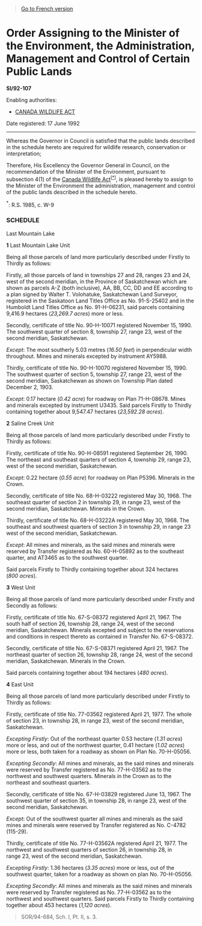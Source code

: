 > [Go to French version](/fr/Règlements/Textes%20réglementaires/92/107.md)

# Order Assigning to the Minister of the Environment, the Administration, Management and Control of Certain Public Lands

**SI/92-107**

Enabling authorities: 
- [CANADA WILDLIFE ACT](/en/Acts/Revised%20Statutes%20of%20Canada/W/W-9.md)

Date registered: 17 June 1992

----------

Whereas the Governor in Council is satisfied that the public lands described in the schedule hereto are required for wildlife research, conservation or interpretation;

Therefore, His Excellency the Governor General in Council, on the recommendation of the Minister of the Environment, pursuant to subsection 4(1) of the [Canada Wildlife Act](/en/Acts/Revised%20Statutes%20of%20Canada/W/W-9.md)<sup><a href='#fn_1e'>[*]</a></sup>, is pleased hereby to assign to the Minister of the Environment the administration, management and control of the public lands described in the schedule hereto.

<a name='fn_1e'><sup>*</sup></a>: R.S. 1985, c. W-9<br />




### **SCHEDULE** 
Last Mountain Lake

**1** Last Mountain Lake Unit

Being all those parcels of land more particularly described under Firstly to Thirdly as follows:



Firstly, all those parcels of land in townships 27 and 28, ranges 23 and 24, west of the second meridian, in the Province of Saskatchewan which are shown as parcels A-Z (both inclusive), AA, BB, CC, DD and EE according to a plan signed by Walter T. Volohatuke, Saskatchewan Land Surveyor, registered in the Saskatoon Land Titles Office as No. 91-S-25402 and in the Humboldt Land Titles Office as No. 91-H-06231, said parcels containing 9,416.9 hectares (*23,269.7 acres*) more or less.



Secondly, certificate of title No. 90-H-10071 registered November 15, 1990. The southwest quarter of section 8, township 27, range 23, west of the second meridian, Saskatchewan.



*Except*: The most southerly 5.03 metres (*16.50 feet*) in perpendicular width throughout. Mines and minerals excepted by instrument AY5988.



Thirdly, certificate of title No. 90-H-10070 registered November 15, 1990. The southwest quarter of section 5, township 27, range 23, west of the second meridian, Saskatchewan as shown on Township Plan dated December 2, 1903.



*Except*: 0.17 hectare (*0.42 acre*) for roadway on Plan 71-H-08678. Mines and minerals excepted by instrument U3435. Said parcels Firstly to Thirdly containing together about 9,547.47 hectares (*23,592.28 acres*).





**2** Saline Creek Unit

Being all those parcels of land more particularly described under Firstly to Thirdly as follows:



Firstly, certificate of title No. 90-H-08591 registered September 26, 1990. The northeast and southeast quarters of section 4, township 29, range 23, west of the second meridian, Saskatchewan.



*Except*: 0.22 hectare (*0.55 acre*) for roadway on Plan P5396. Minerals in the Crown.



Secondly, certificate of title No. 68-H-03222 registered May 30, 1968. The southeast quarter of section 2 in township 29, in range 23, west of the second meridian, Saskatchewan. Minerals in the Crown.



Thirdly, certificate of title No. 68-H-03222A registered May 30, 1968. The southeast and southwest quarters of section 3 in township 29, in range 23 west of the second meridian, Saskatchewan.



*Except*: All mines and minerals, as the said mines and minerals were reserved by Transfer registered as No. 60-H-05892 as to the southeast quarter, and AT3465 as to the southwest quarter.



Said parcels Firstly to Thirdly containing together about 324 hectares (*800 acres*).





**3** West Unit

Being all those parcels of land more particularly described under Firstly and Secondly as follows:



Firstly, certificate of title No. 67-S-08372 registered April 21, 1967. The south half of section 26, township 28, range 24, west of the second meridian, Saskatchewan. Minerals excepted and subject to the reservations and conditions in respect thereto as contained in Transfer No. 67-S-08372.



Secondly, certificate of title No. 67-S-08371 registered April 21, 1967. The northeast quarter of section 26, township 28, range 24, west of the second meridian, Saskatchewan. Minerals in the Crown.



Said parcels containing together about 194 hectares (*480 acres*).





**4** East Unit

Being all those parcels of land more particularly described under Firstly to Thirdly as follows:



Firstly, certificate of title No. 77-03562 registered April 21, 1977. The whole of section 23, in township 28, in range 23, west of the second meridian, Saskatchewan.



*Excepting Firstly*: Out of the northeast quarter 0.53 hectare (*1.31 acres*) more or less, and out of the northwest quarter, 0.41 hectare (*1.02 acres*) more or less, both taken for a roadway as shown on Plan No. 70-H-05056.



*Excepting Secondly*: All mines and minerals, as the said mines and minerals were reserved by Transfer registered as No. 77-H-03562 as to the northwest and southwest quarters. Minerals in the Crown as to the northeast and southeast quarters.



Secondly, certificate of title No. 67-H-03829 registered June 13, 1967. The southwest quarter of section 35, in township 28, in range 23, west of the second meridian, Saskatchewan.



*Except*: Out of the southwest quarter all mines and minerals as the said mines and minerals were reserved by Transfer registered as No. C-4782 (115-29).



Thirdly, certificate of title No. 77-H-03562A registered April 21, 1977. The northwest and southwest quarters of section 26, in township 28, in range 23, west of the second meridian, Saskatchewan.



*Excepting Firstly*: 1.36 hectares (*3.35 acres*) more or less, out of the southwest quarter, taken for a roadway as shown on plan No. 70-H-05056.



*Excepting Secondly*: All mines and minerals as the said mines and minerals were reserved by Transfer registered as No. 77-H-03562 as to the northwest and southwest quarters. Said parcels Firstly to Thirdly containing together about 453 hectares (*1,120 acres*).






> SOR/94-684, Sch. I, Pt. II, s. 3.


